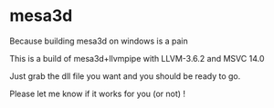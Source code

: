 # mesa3d
Because building mesa3d on windows is a pain

This is a build of mesa3d+llvmpipe with LLVM-3.6.2 and MSVC 14.0

Just grab the dll file you want and you should be ready to go.

Please let me know if it works for you (or not) !
